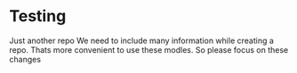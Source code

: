 # Testing
Just another repo
We need to include many information while creating a repo. Thats more convenient to use these modles.
So please focus on these changes
